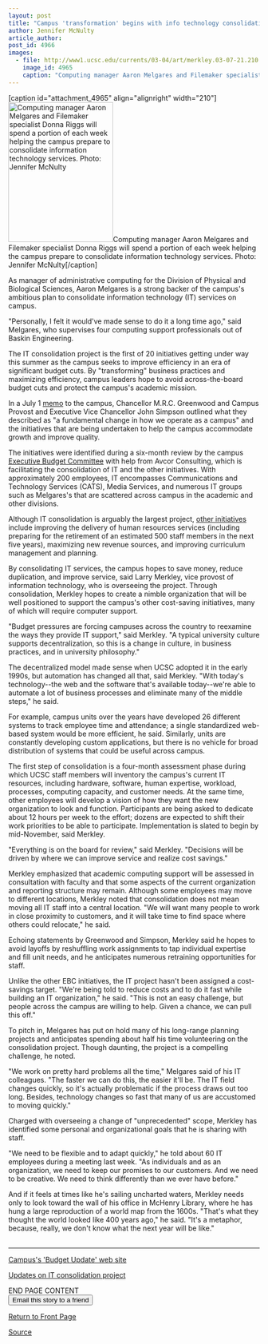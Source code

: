 ```yaml
---
layout: post
title: "Campus 'transformation' begins with info technology consolidation"
author: Jennifer McNulty
article_author: 
post_id: 4966
images:
  - file: http://www1.ucsc.edu/currents/03-04/art/merkley.03-07-21.210.jpg
    image_id: 4965
    caption: "Computing manager Aaron Melgares and Filemaker specialist Donna Riggs will spend a portion of each week helping the campus prepare to consolidate information technology services. Photo: Jennifer McNulty"
---
```


[caption id="attachment_4965" align="alignright" width="210"]<a href="http://dev-ucsc-news.pantheonsite.io/wp-content/uploads/2003/07/merkley.03-07-21.210.jpg"><img class="size-full wp-image-4965" src="http://dev-ucsc-news.pantheonsite.io/wp-content/uploads/2003/07/merkley.03-07-21.210.jpg" alt="Computing manager Aaron Melgares and Filemaker specialist Donna Riggs will spend a portion of each week helping the campus prepare to consolidate information technology services. Photo: Jennifer McNulty" width="210" height="280" /></a>Computing manager Aaron Melgares and Filemaker specialist Donna Riggs will spend a portion of each week helping the campus prepare to consolidate information technology services. Photo: Jennifer McNulty[/caption]
<p>
  As manager of administrative computing for the Division of Physical and Biological Sciences, Aaron Melgares is a strong backer of the campus's ambitious plan to consolidate information technology (IT) services on campus.
</p>
<p>
  "Personally, I felt it would've made sense to do it a long time ago," said Melgares, who supervises four computing support professionals out of Baskin Engineering.<br>
</p>
<p>
  The IT consolidation project is the first of 20 initiatives getting under way this summer as the campus seeks to improve efficiency in an era of significant budget cuts. By "transforming" business practices and maximizing efficiency, campus leaders hope to avoid across-the-board budget cuts and protect the campus's academic mission.<br>
</p>
<p>
  In a July 1 <a href="http://www.ucsc.edu/news_events/messages/03-04/07-01.greenwood-simpson.html">memo</a> to the campus, Chancellor M.R.C. Greenwood and Campus Provost and Executive Vice Chancellor John Simpson outlined what they described as "a fundamental change in how we operate as a campus" and the initiatives that are being undertaken to help the campus accommodate growth and improve quality.
</p>
<p>
  The initiatives were identified during a six-month review by the campus <a href="http://planning.ucsc.edu/ebc/">Executive Budget Committee</a> with help from Avcor Consulting, which is facilitating the consolidation of IT and the other initiatives. With approximately 200 employees, IT encompasses Communications and Technology Services (CATS), Media Services, and numerous IT groups such as Melgares's that are scattered across campus in the academic and other divisions.<br>
</p>
<p>
  Although IT consolidation is arguably the largest project, <a href="http://planning.ucsc.edu/ebc/20projects.html">other initiatives</a> include improving the delivery of human resources services (including preparing for the retirement of an estimated 500 staff members in the next five years), maximizing new revenue sources, and improving curriculum management and planning.<br>
</p>
<p>
  By consolidating IT services, the campus hopes to save money, reduce duplication, and improve service, said Larry Merkley, vice provost of information technology, who is overseeing the project. Through consolidation, Merkley hopes to create a nimble organization that will be well positioned to support the campus's other cost-saving initiatives, many of which will require computer support.<br>
</p>
<p>
  "Budget pressures are forcing campuses across the country to reexamine the ways they provide IT support," said Merkley. "A typical university culture supports decentralization, so this is a change in culture, in business practices, and in university philosophy."<br>
</p>
<p>
  The decentralized model made sense when UCSC adopted it in the early 1990s, but automation has changed all that, said Merkley. "With today's technology--the web and the software that's available today--we're able to automate a lot of business processes and eliminate many of the middle steps," he said.<b><br></b>
</p>
<p>
  For example, campus units over the years have developed 26 different systems to track employee time and attendance; a single standardized web-based system would be more efficient, he said. Similarly, units are constantly developing custom applications, but there is no vehicle for broad distribution of systems that could be useful across campus.<br>
</p>
<p>
  The first step of consolidation is a four-month assessment phase during which UCSC staff members will inventory the campus's current IT resources, including hardware, software, human expertise, workload, processes, computing capacity, and customer needs. At the same time, other employees will develop a vision of how they want the new organization to look and function. Participants are being asked to dedicate about 12 hours per week to the effort; dozens are expected to shift their work priorities to be able to participate. Implementation is slated to begin by mid-November, said Merkley.<br>
</p>
<p>
  "Everything is on the board for review," said Merkley. "Decisions will be driven by where we can improve service and realize cost savings."<br>
</p>
<p>
  Merkley emphasized that academic computing support will be assessed in consultation with faculty and that some aspects of the current organization and reporting structure may remain. Although some employees may move to different locations, Merkley noted that consolidation does not mean moving all IT staff into a central location. "We will want many people to work in close proximity to customers, and it will take time to find space where others could relocate," he said.<br>
</p>
<p>
  Echoing statements by Greenwood and Simpson, Merkley said he hopes to avoid layoffs by reshuffling work assignments to tap individual expertise and fill unit needs, and he anticipates numerous retraining opportunities for staff.<br>
</p>
<p>
  Unlike the other EBC initiatives, the IT project hasn't been assigned a cost-savings target. "We're being told to reduce costs and to do it fast while building an IT organization," he said. "This is not an easy challenge, but people across the campus are willing to help. Given a chance, we can pull this off."<br>
</p>
<p>
  To pitch in, Melgares has put on hold many of his long-range planning projects and anticipates spending about half his time volunteering on the consolidation project. Though daunting, the project is a compelling challenge, he noted.<br>
</p>
<p>
  "We work on pretty hard problems all the time," Melgares said of his IT colleagues. "The faster we can do this, the easier it'll be. The IT field changes quickly, so it's actually problematic if the process draws out too long. Besides, technology changes so fast that many of us are accustomed to moving quickly."<br>
</p>
<p>
  Charged with overseeing a change of "unprecedented" scope, Merkley has identified some personal and organizational goals that he is sharing with staff.
</p>
<p>
  "We need to be flexible and to adapt quickly," he told about 60 IT employees during a meeting last week. "As individuals and as an organization, we need to keep our promises to our customers. And we need to be creative. We need to think differently than we ever have before."<br>
</p>
<p>
  And if it feels at times like he's sailing uncharted waters, Merkley needs only to look toward the wall of his office in McHenry Library, where he has hung a large reproduction of a world map from the 1600s. "That's what they thought the world looked like 400 years ago," he said. "It's a metaphor, because, really, we don't know what the next year will be like."<br>
  <br>
</p>
<hr>
<p>
  <a href="http://www.ucsc.edu/news_events/budget_impact">Campus's 'Budget Update' web site</a>
</p>
<p>
  <a href="http://itshome.ucsc.edu">Updates on IT consolidation project</a>
</p>
<p>
  END PAGE CONTENT<br>
  <input name="t1" size="-1" type="hidden"> <input name="SUBMIT" type="submit" value="Email this story to a friend">
</p>
<p>
  <a href="http://currents.ucsc.edu/">Return to Front Page</a>
</p>
<p><a href="http://www1.ucsc.edu/currents/03-04/07-21/transformation.html" title="Permalink to transformation">Source</a></p>
